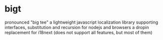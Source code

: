 # bigt
pronounced "big tee"
a lightweight javascript localization library supporting interfaces, substitution and recursion for nodejs and browsers
a dropin replacement for i18next (does not support all features, but most of them)

